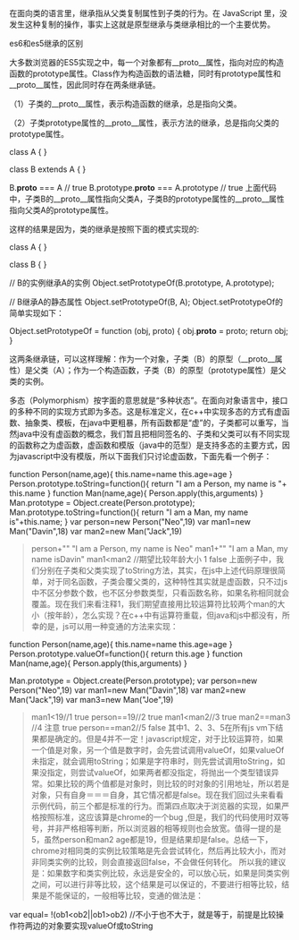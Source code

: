 在面向类的语言里，继承指从父类复制属性到子类的行为。在 JavaScript 里，没发生这种复制的操作，事实上这就是原型继承与类继承相比的一个主要优势。

es6和es5继承的区别

大多数浏览器的ES5实现之中，每一个对象都有__proto__属性，指向对应的构造函数的prototype属性。Class作为构造函数的语法糖，同时有prototype属性和__proto__属性，因此同时存在两条继承链。

（1）子类的__proto__属性，表示构造函数的继承，总是指向父类。

（2）子类prototype属性的__proto__属性，表示方法的继承，总是指向父类的prototype属性。

class A {
}

class B extends A {
}

B.__proto__ === A // true
B.prototype.__proto__ === A.prototype // true
上面代码中，子类B的__proto__属性指向父类A，子类B的prototype属性的__proto__属性指向父类A的prototype属性。

这样的结果是因为，类的继承是按照下面的模式实现的:

class A {
}

class B {
}

// B的实例继承A的实例
Object.setPrototypeOf(B.prototype, A.prototype);

// B继承A的静态属性
Object.setPrototypeOf(B, A);
Object.setPrototypeOf的简单实现如下：

Object.setPrototypeOf = function (obj, proto) {
  obj.__proto__ = proto;
  return obj;
}

这两条继承链，可以这样理解：作为一个对象，子类（B）的原型（__proto__属性）是父类（A）；作为一个构造函数，子类（B）的原型（prototype属性）是父类的实例。


多态（Polymorphism）按字面的意思就是“多种状态”。在面向对象语言中，接口的多种不同的实现方式即为多态。这是标准定义，在c++中实现多态的方式有虚函数、抽象类、模板，在java中更粗暴，所有函数都是“虚”的，子类都可以重写，当然java中没有虚函数的概念，我们暂且把相同签名的、子类和父类可以有不同实现的函数称之为虚函数，虚函数和模版（java中的范型）是支持多态的主要方式，因为javascript中没有模版，所以下面我们只讨论虚函数，下面先看一个例子：

function Person(name,age){
 this.name=name
 this.age=age
}
Person.prototype.toString=function(){
 return "I am a Person, my name is "+ this.name
}
function Man(name,age){
  Person.apply(this,arguments)
}
Man.prototype = Object.create(Person.prototype);
Man.prototype.toString=function(){
  return "I am a Man, my name is"+this.name;
}
var person=new Person("Neo",19)
var man1=new Man("Davin",18)
var man2=new Man("Jack",19)
> person+""
> "I am a Person, my name is Neo"
> man1+""
> "I am a Man, my name isDavin"
> man1<man2 //期望比较年龄大小 1
> false
上面例子中，我们分别在子类和父类实现了toString方法，其实，在js中上述代码原理很简单，对于同名函数，子类会覆父类的，这种特性其实就是虚函数，只不过js中不区分参数个数，也不区分参数类型，只看函数名称，如果名称相同就会覆盖。现在我们来看注释1，我们期望直接用比较运算符比较两个man的大小（按年龄），怎么实现？在c++中有运算符重载，但java和js中都没有，所幸的是，js可以用一种变通的方法来实现：

function Person(name,age){
 this.name=name
 this.age=age
}
Person.prototype.valueOf=function(){
 return this.age
}
function Man(name,age){
  Person.apply(this,arguments)
}

Man.prototype = Object.create(Person.prototype);
var person=new Person("Neo",19)
var man1=new Man("Davin",18)
var man2=new Man("Jack",19)
var man3=new Man("Joe",19)

>man1<19//1
>true
>person==19//2
>true
>man1<man2//3
>true
>man2==man3 //4 注意
>true
>person==man2//5
>false
其中1、2、3、5在所有js vm下结果都是确定的。但是4并不一定！javascript规定，对于比较运算符，如果一个值是对象，另一个值是数字时，会先尝试调用valueOf，如果valueOf未指定，就会调用toString；如果是字符串时，则先尝试调用toString，如果没指定，则尝试valueOf，如果两者都没指定，将抛出一个类型错误异常。如果比较的两个值都是对象时，则比较的时对象的引用地址，所以若是对象，只有自身＝＝＝自身，其它情况都是false。现在我们回过头来看看示例代码，前三个都是标准的行为。而第四点取决于浏览器的实现，如果严格按照标准，这应该算是chrome的一个bug ,但是，我们的代码使用时双等号，并非严格相等判断，所以浏览器的相等规则也会放宽。值得一提的是5，虽然person和man2 age都是19，但是结果却是false。总结一下，chrome对相同类的实例比较策略是先会尝试转化，然后再比较大小，而对非同类实例的比较，则会直接返回false，不会做任何转化。 所以我的建议是：如果数字和类实例比较，永远是安全的，可以放心玩，如果是同类实例之间，可以进行非等比较，这个结果是可以保证的，不要进行相等比较，结果是不能保证的，一般相等比较，变通的做法是：

var equal= !(ob1<ob2||ob1>ob2) 
//不小于也不大于，就是等于，前提是比较操作符两边的对象要实现valueOf或toString

